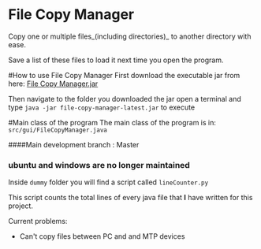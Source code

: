 # File Copy Manager
Copy one or multiple files_(including directories)_ to another directory with ease.

Save a list of these files to load it next time you open the program.


#How to use File Copy Manager
First download the executable jar from here:
[File Copy Manager.jar](https://github.com/kounelios13/File-Copy-Manager/releases/download/v1.6.5.2/file-copy-manager-latest.jar)

Then navigate to the folder you downloaded the jar open a terminal and type ```java -jar file-copy-manager-latest.jar``` to execute

#Main class of the program
The main class of the program is in: ```src/gui/FileCopyManager.java```


####Main development branch : Master

### ubuntu and windows are no longer maintained

Inside <code>dummy</code> folder you will find a script called <code>lineCounter.py</code>

This script counts the total lines of every java file that <strong>I</strong> have written for this project.

Current problems:
* Can't copy files between PC and and MTP devices
